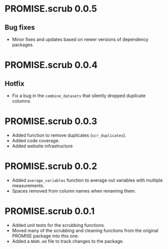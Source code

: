 # PROMISE.scrub 0.0.5

## Bug fixes

* Minor fixes and updates based on newer versions of dependency packages.

# PROMISE.scrub 0.0.4

## Hotfix

* Fix a bug in the `combine_datasets` that silently dropped duplicate columns.

# PROMISE.scrub 0.0.3

* Added function to remove duplicates (`scr_duplicates`).
* Added code coverage.
* Added website infrastructure

# PROMISE.scrub 0.0.2

* Added `average_variables` function to average out variables with multiple
measurements.
* Spaces removed from column names when renaming them.

# PROMISE.scrub 0.0.1

* Added unit tests for the scrubbing functions.
* Moved many of the scrubbing and cleaning functions from the original PROMISE
package into this one.
* Added a `NEWS.md` file to track changes to the package.
